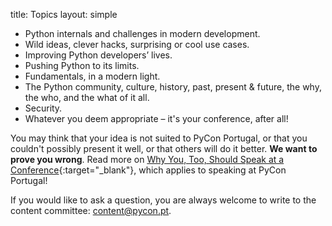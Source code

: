 title: Topics
layout: simple

* Python internals and challenges in modern development.
* Wild ideas, clever hacks, surprising or cool use cases.
* Improving Python developers’ lives.
* Pushing Python to its limits.
* Fundamentals, in a modern light.
* The Python community, culture, history, past, present & future, the why, the who, and the what of it all.
* Security.
* Whatever you deem appropriate – it's your conference, after all!

You may think that your idea is not suited to PyCon Portugal, or that you couldn't possibly present it well, or that others will do it better. **We want to prove you wrong**. Read more on [Why You, Too, Should Speak at a Conference](https://blog.usebutton.com/why-you-too-should-speak-at-a-conference){:target="_blank"}, which applies to speaking at PyCon Portugal!

If you would like to ask a question, you are always welcome to write to the content committee: [content@pycon.pt](mailto:content@pycon.pt).
